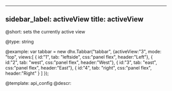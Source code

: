
---
sidebar_label: activeView
title: activeView
---          

@short: 
sets the currently active view




@type: string

@example: 
var tabbar = new dhx.Tabbar("tabbar", {activeView:"3",
    mode: "top",
    views:[
        { id:"1", tab: "leftside", css:"panel flex", header:"Left"},
        { id:"2", tab: "west", css:"panel flex", header:"West"},
        { id:"3", tab: "east", css:"panel flex", header:"East"},
        { id:"4", tab: "right", css:"panel flex", header:"Right" }
    ]
});


@template:	api_config
@descr: 




